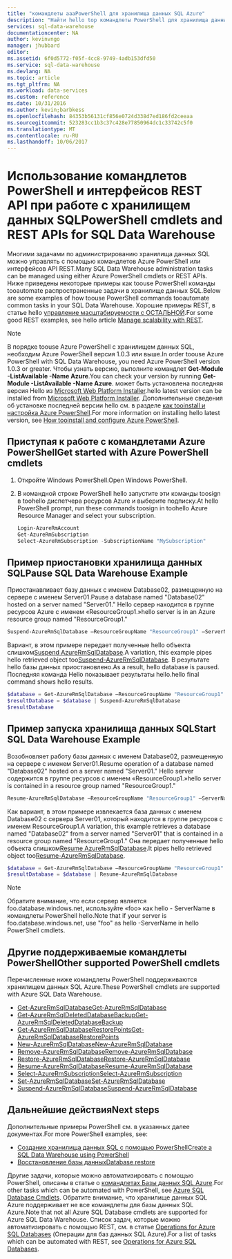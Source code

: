 ```yaml
---
title: "командлеты aaaPowerShell для хранилища данных SQL Azure"
description: "Найти hello top командлеты PowerShell для хранилища данных SQL Azure включая то, как toopause и возобновление базы данных."
services: sql-data-warehouse
documentationcenter: NA
author: kevinvngo
manager: jhubbard
editor: 
ms.assetid: 6f0d5772-f05f-4cc8-9749-4adb153dfd50
ms.service: sql-data-warehouse
ms.devlang: NA
ms.topic: article
ms.tgt_pltfrm: NA
ms.workload: data-services
ms.custom: reference
ms.date: 10/31/2016
ms.author: kevin;barbkess
ms.openlocfilehash: 84353b56131cf856e0724d338d7ed186fd2ceeaa
ms.sourcegitcommit: 523283cc1b3c37c428e77850964dc1c33742c5f0
ms.translationtype: MT
ms.contentlocale: ru-RU
ms.lasthandoff: 10/06/2017
---
```

# <a name="powershell-cmdlets-and-rest-apis-for-sql-data-warehouse"></a><span data-ttu-id="a0d73-103">Использование командлетов PowerShell и интерфейсов REST API при работе с хранилищем данных SQL</span><span class="sxs-lookup"><span data-stu-id="a0d73-103">PowerShell cmdlets and REST APIs for SQL Data Warehouse</span></span>
<span data-ttu-id="a0d73-104">Многими задачами по администрированию хранилища данных SQL можно управлять с помощью командлетов Azure PowerShell или интерфейсов API REST.</span><span class="sxs-lookup"><span data-stu-id="a0d73-104">Many SQL Data Warehouse administration tasks can be managed using either Azure PowerShell cmdlets or REST APIs.</span></span>  <span data-ttu-id="a0d73-105">Ниже приведены некоторые примеры как toouse PowerShell команды tooautomate распространенные задачи в хранилище данных SQL.</span><span class="sxs-lookup"><span data-stu-id="a0d73-105">Below are some examples of how toouse PowerShell commands tooautomate common tasks in your SQL Data Warehouse.</span></span>  <span data-ttu-id="a0d73-106">Хорошие примеры REST, в статье hello [управление масштабируемости с ОСТАЛЬНОЙ][Manage scalability with REST].</span><span class="sxs-lookup"><span data-stu-id="a0d73-106">For some good REST examples, see hello article [Manage scalability with REST][Manage scalability with REST].</span></span>

> [!NOTE]
> <span data-ttu-id="a0d73-107">В порядке toouse Azure PowerShell с хранилищем данных SQL, необходим Azure PowerShell версия 1.0.3 или выше.</span><span class="sxs-lookup"><span data-stu-id="a0d73-107">In order toouse Azure PowerShell with SQL Data Warehouse, you need Azure PowerShell version 1.0.3 or greater.</span></span>  <span data-ttu-id="a0d73-108">Чтобы узнать версию, выполните командлет **Get-Module -ListAvailable -Name Azure**.</span><span class="sxs-lookup"><span data-stu-id="a0d73-108">You can check your version by running **Get-Module -ListAvailable -Name Azure**.</span></span>  <span data-ttu-id="a0d73-109">может быть установлена последняя версия Hello из [Microsoft Web Platform Installer][Microsoft Web Platform Installer].</span><span class="sxs-lookup"><span data-stu-id="a0d73-109">hello latest version can be installed from  [Microsoft Web Platform Installer][Microsoft Web Platform Installer].</span></span>  <span data-ttu-id="a0d73-110">Дополнительные сведения об установке последней версии hello см. в разделе [как tooinstall и настройка Azure PowerShell][How tooinstall and configure Azure PowerShell].</span><span class="sxs-lookup"><span data-stu-id="a0d73-110">For more information on installing hello latest version, see [How tooinstall and configure Azure PowerShell][How tooinstall and configure Azure PowerShell].</span></span>
> 
> 

## <a name="get-started-with-azure-powershell-cmdlets"></a><span data-ttu-id="a0d73-111">Приступая к работе с командлетами Azure PowerShell</span><span class="sxs-lookup"><span data-stu-id="a0d73-111">Get started with Azure PowerShell cmdlets</span></span>
1. <span data-ttu-id="a0d73-112">Откройте Windows PowerShell.</span><span class="sxs-lookup"><span data-stu-id="a0d73-112">Open Windows PowerShell.</span></span>
2. <span data-ttu-id="a0d73-113">В командной строке PowerShell hello запустите эти команды toosign в toohello диспетчера ресурсов Azure и выберите подписку.</span><span class="sxs-lookup"><span data-stu-id="a0d73-113">At hello PowerShell prompt, run these commands toosign in toohello Azure Resource Manager and select your subscription.</span></span>
   
    ```PowerShell
    Login-AzureRmAccount
    Get-AzureRmSubscription
    Select-AzureRmSubscription -SubscriptionName "MySubscription"
    ```

## <a name="pause-sql-data-warehouse-example"></a><span data-ttu-id="a0d73-114">Пример приостановки хранилища данных SQL</span><span class="sxs-lookup"><span data-stu-id="a0d73-114">Pause SQL Data Warehouse Example</span></span>
<span data-ttu-id="a0d73-115">Приостанавливает базу данных с именем Database02, размещенную на сервере с именем Server01.</span><span class="sxs-lookup"><span data-stu-id="a0d73-115">Pause a database named "Database02" hosted on a server named "Server01."</span></span>  <span data-ttu-id="a0d73-116">Hello сервер находится в группе ресурсов Azure с именем «ResourceGroup1.»</span><span class="sxs-lookup"><span data-stu-id="a0d73-116">hello server is in an Azure resource group named "ResourceGroup1."</span></span>

```Powershell
Suspend-AzureRmSqlDatabase –ResourceGroupName "ResourceGroup1" –ServerName "Server01" –DatabaseName "Database02"
```
<span data-ttu-id="a0d73-117">Вариант, в этом примере передает полученные hello объекта слишком[Suspend AzureRmSqlDatabase][Suspend-AzureRmSqlDatabase].</span><span class="sxs-lookup"><span data-stu-id="a0d73-117">A variation, this example pipes hello retrieved object too[Suspend-AzureRmSqlDatabase][Suspend-AzureRmSqlDatabase].</span></span>  <span data-ttu-id="a0d73-118">В результате hello базы данных приостановлено.</span><span class="sxs-lookup"><span data-stu-id="a0d73-118">As a result, hello database is paused.</span></span> <span data-ttu-id="a0d73-119">Последняя команда Hello показывает результаты hello.</span><span class="sxs-lookup"><span data-stu-id="a0d73-119">hello final command shows hello results.</span></span>

```Powershell
$database = Get-AzureRmSqlDatabase –ResourceGroupName "ResourceGroup1" –ServerName "Server01" –DatabaseName "Database02"
$resultDatabase = $database | Suspend-AzureRmSqlDatabase
$resultDatabase
```

## <a name="start-sql-data-warehouse-example"></a><span data-ttu-id="a0d73-120">Пример запуска хранилища данных SQL</span><span class="sxs-lookup"><span data-stu-id="a0d73-120">Start SQL Data Warehouse Example</span></span>
<span data-ttu-id="a0d73-121">Возобновляет работу базы данных с именем Database02, размещенную на сервере с именем Server01.</span><span class="sxs-lookup"><span data-stu-id="a0d73-121">Resume operation of a database named "Database02" hosted on a server named "Server01."</span></span> <span data-ttu-id="a0d73-122">Hello server содержится в группе ресурсов с именем «ResourceGroup1.»</span><span class="sxs-lookup"><span data-stu-id="a0d73-122">hello server is contained in a resource group named "ResourceGroup1."</span></span>

```Powershell
Resume-AzureRmSqlDatabase –ResourceGroupName "ResourceGroup1" –ServerName "Server01" -DatabaseName "Database02"
```

<span data-ttu-id="a0d73-123">Как вариант, в этом примере извлекается база данных с именем Database02 с сервера Server01, который находится в группе ресурсов с именем ResourceGroup1.</span><span class="sxs-lookup"><span data-stu-id="a0d73-123">A variation, this example retrieves a database named "Database02" from a server named "Server01" that is contained in a resource group named "ResourceGroup1."</span></span> <span data-ttu-id="a0d73-124">Она передает полученные hello объекта слишком[Resume AzureRmSqlDatabase][Resume-AzureRmSqlDatabase].</span><span class="sxs-lookup"><span data-stu-id="a0d73-124">It pipes hello retrieved object too[Resume-AzureRmSqlDatabase][Resume-AzureRmSqlDatabase].</span></span>

```Powershell
$database = Get-AzureRmSqlDatabase –ResourceGroupName "ResourceGroup1" –ServerName "Server01" –DatabaseName "Database02"
$resultDatabase = $database | Resume-AzureRmSqlDatabase
```

> [!NOTE]
> <span data-ttu-id="a0d73-125">Обратите внимание, что если сервер является foo.database.windows.net, используйте «foo» как hello - ServerName в командлеты PowerShell hello.</span><span class="sxs-lookup"><span data-stu-id="a0d73-125">Note that if your server is foo.database.windows.net, use "foo" as hello -ServerName in hello PowerShell cmdlets.</span></span>
> 
> 

## <a name="other-supported-powershell-cmdlets"></a><span data-ttu-id="a0d73-126">Другие поддерживаемые командлеты PowerShell</span><span class="sxs-lookup"><span data-stu-id="a0d73-126">Other supported PowerShell cmdlets</span></span>
<span data-ttu-id="a0d73-127">Перечисленные ниже командлеты PowerShell поддерживаются хранилищем данных SQL Azure.</span><span class="sxs-lookup"><span data-stu-id="a0d73-127">These PowerShell cmdlets are supported with Azure SQL Data Warehouse.</span></span>

* <span data-ttu-id="a0d73-128">[Get-AzureRmSqlDatabase][Get-AzureRmSqlDatabase]</span><span class="sxs-lookup"><span data-stu-id="a0d73-128">[Get-AzureRmSqlDatabase][Get-AzureRmSqlDatabase]</span></span>
* <span data-ttu-id="a0d73-129">[Get-AzureRmSqlDeletedDatabaseBackup][Get-AzureRmSqlDeletedDatabaseBackup]</span><span class="sxs-lookup"><span data-stu-id="a0d73-129">[Get-AzureRmSqlDeletedDatabaseBackup][Get-AzureRmSqlDeletedDatabaseBackup]</span></span>
* <span data-ttu-id="a0d73-130">[Get-AzureRmSqlDatabaseRestorePoints][Get-AzureRmSqlDatabaseRestorePoints]</span><span class="sxs-lookup"><span data-stu-id="a0d73-130">[Get-AzureRmSqlDatabaseRestorePoints][Get-AzureRmSqlDatabaseRestorePoints]</span></span>
* <span data-ttu-id="a0d73-131">[New-AzureRmSqlDatabase][New-AzureRmSqlDatabase]</span><span class="sxs-lookup"><span data-stu-id="a0d73-131">[New-AzureRmSqlDatabase][New-AzureRmSqlDatabase]</span></span>
* <span data-ttu-id="a0d73-132">[Remove-AzureRmSqlDatabase][Remove-AzureRmSqlDatabase]</span><span class="sxs-lookup"><span data-stu-id="a0d73-132">[Remove-AzureRmSqlDatabase][Remove-AzureRmSqlDatabase]</span></span>
* <span data-ttu-id="a0d73-133">[Restore-AzureRmSqlDatabase][Restore-AzureRmSqlDatabase]</span><span class="sxs-lookup"><span data-stu-id="a0d73-133">[Restore-AzureRmSqlDatabase][Restore-AzureRmSqlDatabase]</span></span>
* <span data-ttu-id="a0d73-134">[Resume-AzureRmSqlDatabase][Resume-AzureRmSqlDatabase]</span><span class="sxs-lookup"><span data-stu-id="a0d73-134">[Resume-AzureRmSqlDatabase][Resume-AzureRmSqlDatabase]</span></span>
* <span data-ttu-id="a0d73-135">[Select-AzureRmSubscription][Select-AzureRmSubscription]</span><span class="sxs-lookup"><span data-stu-id="a0d73-135">[Select-AzureRmSubscription][Select-AzureRmSubscription]</span></span>
* <span data-ttu-id="a0d73-136">[Set-AzureRmSqlDatabase][Set-AzureRmSqlDatabase]</span><span class="sxs-lookup"><span data-stu-id="a0d73-136">[Set-AzureRmSqlDatabase][Set-AzureRmSqlDatabase]</span></span>
* <span data-ttu-id="a0d73-137">[Suspend-AzureRmSqlDatabase][Suspend-AzureRmSqlDatabase]</span><span class="sxs-lookup"><span data-stu-id="a0d73-137">[Suspend-AzureRmSqlDatabase][Suspend-AzureRmSqlDatabase]</span></span>

## <a name="next-steps"></a><span data-ttu-id="a0d73-138">Дальнейшие действия</span><span class="sxs-lookup"><span data-stu-id="a0d73-138">Next steps</span></span>
<span data-ttu-id="a0d73-139">Дополнительные примеры PowerShell см. в указанных далее документах.</span><span class="sxs-lookup"><span data-stu-id="a0d73-139">For more PowerShell examples, see:</span></span>

* <span data-ttu-id="a0d73-140">[Создание хранилища данных SQL с помощью PowerShell][Create a SQL Data Warehouse using PowerShell]</span><span class="sxs-lookup"><span data-stu-id="a0d73-140">[Create a SQL Data Warehouse using PowerShell][Create a SQL Data Warehouse using PowerShell]</span></span>
* <span data-ttu-id="a0d73-141">[Восстановление базы данных][Database restore]</span><span class="sxs-lookup"><span data-stu-id="a0d73-141">[Database restore][Database restore]</span></span>

<span data-ttu-id="a0d73-142">Другие задачи, которые можно автоматизировать с помощью PowerShell, описаны в статье о [командлетах Базы данных SQL Azure][Azure SQL Database Cmdlets].</span><span class="sxs-lookup"><span data-stu-id="a0d73-142">For other tasks which can be automated with PowerShell, see [Azure SQL Database Cmdlets][Azure SQL Database Cmdlets].</span></span> <span data-ttu-id="a0d73-143">Обратите внимание, что хранилище данных SQL Azure поддерживает не все командлеты для базы данных SQL Azure.</span><span class="sxs-lookup"><span data-stu-id="a0d73-143">Note that not all Azure SQL Database cmdlets are supported for Azure SQL Data Warehouse.</span></span>  <span data-ttu-id="a0d73-144">Список задач, которые можно автоматизировать с помощью REST, см. в статье [Operations for Azure SQL Databases][Operations for Azure SQL Databases] (Операции для баз данных SQL Azure).</span><span class="sxs-lookup"><span data-stu-id="a0d73-144">For a list of tasks which can be automated with REST, see [Operations for Azure SQL Databases][Operations for Azure SQL Databases].</span></span>

<!--Image references-->

<!--Article references-->
[How tooinstall and configure Azure PowerShell]: /powershell/azureps-cmdlets-docs
[Create a SQL Data Warehouse using PowerShell]: ./sql-data-warehouse-get-started-provision-powershell.md
[Database restore]: ./sql-data-warehouse-restore-database-powershell.md
[Manage scalability with REST]: ./sql-data-warehouse-manage-compute-rest-api.md

<!--MSDN references-->
[Azure SQL Database Cmdlets]: https://msdn.microsoft.com/library/mt574084.aspx
[Operations for Azure SQL Databases]: https://msdn.microsoft.com/library/azure/dn505719.aspx
[Get-AzureRmSqlDatabase]: https://msdn.microsoft.com/library/mt603648.aspx
[Get-AzureRmSqlDeletedDatabaseBackup]: https://msdn.microsoft.com/library/mt693387.aspx
[Get-AzureRmSqlDatabaseRestorePoints]: https://msdn.microsoft.com/library/mt603642.aspx
[New-AzureRmSqlDatabase]: https://msdn.microsoft.com/library/mt619339.aspx
[Remove-AzureRmSqlDatabase]: https://msdn.microsoft.com/library/mt619368.aspx
[Restore-AzureRmSqlDatabase]: https://msdn.microsoft.com/library/mt693390.aspx
[Resume-AzureRmSqlDatabase]: https://msdn.microsoft.com/library/mt619347.aspx
<!-- It appears that Select-AzureRmSubscription isn't documented, so this points tooSelect-AzureSubscription -->
[Select-AzureRmSubscription]: https://msdn.microsoft.com/library/dn722499.aspx
[Set-AzureRmSqlDatabase]: https://msdn.microsoft.com/library/mt619433.aspx
[Suspend-AzureRmSqlDatabase]: https://msdn.microsoft.com/library/mt619337.aspx

<!--Other Web references-->
[Microsoft Web Platform Installer]: https://aka.ms/webpi-azps
